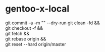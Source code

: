 # gentoo-x-local
git commit -a -m "" --dry-run
git clean -fd && \
git checkout -f && \
git fetch && \
git rebase origin && \
git reset --hard origin/master
